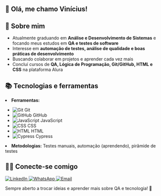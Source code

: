 <h2> 👋 Olá, me chamo Vinícius!</h2>

<h2>🫡  Sobre mim</h2>
<ul>
    <li>Atualmente graduando em <strong>Análise e Desenvolvimento de Sistemas</strong> e focando meus estudos em <strong>QA e testes de software</strong></li>
    <li>Interesse em <strong>automação de testes, análise de qualidade e boas práticas de desenvolvimento</strong></li>
    <li>Buscando colaborar em projetos e aprender cada vez mais</li>
    <li>Concluí cursos de <strong>QA, Lógica de Programação, Git/GitHub, HTML e CSS</strong> na plataforma Alura</li>
</ul>

<h2>📚 Tecnologias e ferramentas</h2>
<li><strong>Ferramentas:</strong></li>
<ul>
    <li><img src="https://img.shields.io/badge/Git-F05032?style=for-the-badge&logo=git&logoColor=white" alt="Git"> Git</li>
    <li><img src="https://img.shields.io/badge/GitHub-181717?style=for-the-badge&logo=github&logoColor=white" alt="GitHub"> GitHub</li>
    <li><img src="https://img.shields.io/badge/JavaScript-F7DF1E?style=for-the-badge&logo=javascript&logoColor=black" alt="JavaScript"> JavaScript</li>
    <li><img src="https://img.shields.io/badge/CSS-2965F1?style=for-the-badge&logo=css3&logoColor=white" alt="CSS"> CSS</li>
    <li><img src="https://img.shields.io/badge/HTML-E34F26?style=for-the-badge&logo=html5&logoColor=white" alt="HTML"> HTML</li>
    <li><img src="https://img.shields.io/badge/Cypress-17202C?style=for-the-badge&logo=cypress&logoColor=white" alt="Cypress"> Cypress</li>
</ul>

<li><strong>Metodologias:</strong> Testes manuais, automação (aprendendo), pirâmide de testes</li>

<h2>👨‍💻 Conecte-se comigo</h2>
<a class="badge" href="https://www.linkedin.com/in/vin%C3%ADciusguimar%C3%A3es-88ab08267/" target="_blank">
    <img src="https://img.shields.io/badge/LinkedIn-000?style=for-the-badge&logo=linkedin&logoColor=0A66C2" alt="LinkedIn">
</a>
<a class="badge" href="https://wa.me/5561981098757" target="_blank">
    <img src="https://img.shields.io/badge/WhatsApp-25D366?style=for-the-badge&logo=whatsapp&logoColor=white" alt="WhatsApp">
</a>
<a class="badge" href="mailto:vinigleandro@gmail.com" target="_blank">
    <img src="https://img.shields.io/badge/Email-EA4335?style=for-the-badge&logo=gmail&logoColor=white" alt="Email">
</a>

<p>Sempre aberto a trocar ideias e aprender mais sobre QA e tecnologia! 🚀</p>

